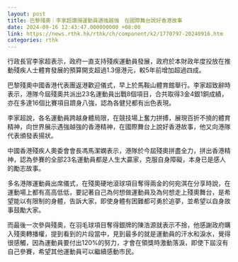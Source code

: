 ```yaml
---
layout: post
title: 巴黎殘奧｜李家超讚揚運動員遇強越強　在國際舞台說好香港故事
date: 2024-09-16 12:43:47.000000000 +08:00
link: https://news.rthk.hk/rthk/ch/component/k2/1770797-20240916.htm
categories: rthk
---
```


行政長官李家超表示，政府一直支持殘疾運動員發展，政府於本財政年度投放在推動殘疾人士體育發展的預算開支超過1.3億港元，較5年前增加超過四成。

巴黎殘奧中國香港代表團返港歡迎儀式，早上於馬鞍山體育館舉行。李家超致辭時表示，港隊今屆殘奧共派出23名運動員出戰8個項目，合共取得3金4銀1銅成績，亦在多達16個比賽項目躋身八強，認為各健兒都有出色表現。

李家超說，各名運動員跨越身體局限，在競技場上奮力拼搏，展現百折不撓的體育精神，向世界展示遇強越強的香港精神，在國際舞台上說好香港故事，他又向港隊代表頒發表揚狀。

中國香港殘疾人奧委會會長馮馬潔嫻表示，港隊於今屆殘奧拼盡全力，拼出香港精神，認為參賽的全部23名運動員都是人生大贏家，克服自身障礙，本身已是感人的勵志故事。

多名港隊運動員出席儀式，在殘奧硬地滾球項目奪得兩金的何宛淇在分享時說，在運動場上都有高高低低，要記著自己為何想做運動員及為何想走上殘奧舞台，是希望能以有限制的身體，告訴大家，即使身體有困難都可勇於追夢，並希望以自身故事鼓勵大家。

而最後一次參與殘奧，在羽毛球項目奪得銀牌的陳浩源就表示不捨，他感謝政府購入殘奧轉播權，提到看到的片段當中，見到最多的就是運動員的汗水和淚水，覺得很感觸，因為運動員要付出120%的努力，才會在領獎時激動落淚，即使下屆沒有自己參賽，希望其他運動員可以繼續感動巿民。
